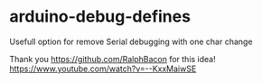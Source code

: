 # arduino-debug-defines
Usefull option for remove Serial debugging with one char change

Thank you https://github.com/RalphBacon
for this idea!
https://www.youtube.com/watch?v=--KxxMaiwSE
